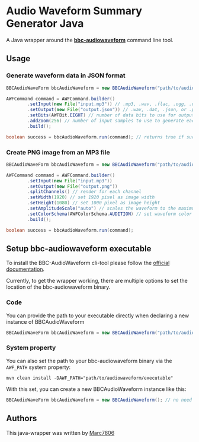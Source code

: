 # Audio Waveform Summary Generator Java
A Java wrapper around the **[bbc-audiowaveform](https://github.com/bbc/audiowaveform)** command line tool. 

## Usage
### Generate waveform data in JSON format
```java
BBCAudioWaveForm bbcAudioWaveform = new BBCAudioWaveform("path/to/audiowaveform/executable");

AWFCommand command = AWFCommand.builder()
        .setInput(new File("input.mp3")) // .mp3, .wav, .flac, .ogg, .oga, or .dat
        .setOutput(new File("output.json")) // .wav, .dat, .json, or .png
        .setBits(AWFBit.EIGHT) // number of data bits to use for output waveform data points
        .addZoom(256) // number of input samples to use to generate each output waveform data point
        .build();

boolean success = bbcAudioWaveform.run(command); // returns true if success, otherwise false
```

### Create PNG image from an MP3 file
```java
BBCAudioWaveForm bbcAudioWaveform = new BBCAudioWaveform("path/to/audiowaveform/executable");

AWFCommand command = AWFCommand.builder()
        .setInput(new File("input.mp3"))
        .setOutput(new File("output.png"))
        .splitChannels() // render for each channel
        .setWidth(1920) // set 1920 pixel as image width
        .setHeight(1080) // set 1000 pixel as image height
        .setAmplitudeScale("auto") // scales the waveform to the maximum height
        .setColorSchema(AWFColorSchema.AUDITION) // set waveform color schema (default is audacity)
        .build();

boolean success = bbcAudioWaveform.run(command);
```

## Setup bbc-audiowaveform executable
To install the BBC-AudioWaveform cli-tool please follow the [official documentation](https://github.com/bbc/audiowaveform).

Currently, to get the wrapper working, there are multiple options to set the location of the bbc-audiowaveform binary.

### Code
You can provide the path to your executable directly when declaring a new instance of BBCAudioWaveform
```java
BBCAudioWaveForm bbcAudioWaveform = new BBCAudioWaveform("path/to/audiowaveform/executable");
```

### System property
You can also set the path to your bbc-audiowaveform binary via the ```AWF_PATH``` system property:
```
mvn clean install -DAWF_PATH="path/to/audiowaveform/executable"
```
With this set, you can create a new BBCAudioWaveform instance like this:
```java
BBCAudioWaveForm bbcAudioWaveform = new BBCAudioWaveform(); // no need for path, because binary path is set via system property;
```

## Authors
This java-wrapper was written by [Marc7806](https://github.com/marc7806/)